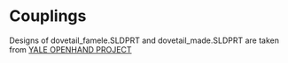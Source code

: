 # Couplings

Designs of dovetail_famele.SLDPRT and dovetail_made.SLDPRT are taken from [YALE OPENHAND PROJECT](https://github.com/grablab/openhand-hardware/tree/master/couplings)